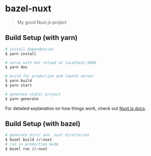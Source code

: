 # bazel-nuxt

> My good Nuxt.js project

## Build Setup (with yarn)

``` bash
# install dependencies
$ yarn install

# serve with hot reload at localhost:3000
$ yarn dev

# build for production and launch server
$ yarn build
$ yarn start

# generate static project
$ yarn generate
```

For detailed explanation on how things work, check out [Nuxt.js docs](https://nuxtjs.org).

## Build Setup (with bazel)

```bash
# generate dist/ and .nuxt directories
$ bazel build //:nuxt
# run in production mode
$ bazel run //:nuxt
```
